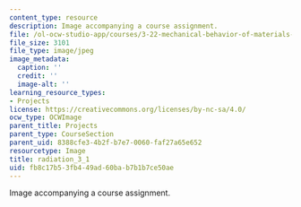 ```yaml
---
content_type: resource
description: Image accompanying a course assignment.
file: /ol-ocw-studio-app/courses/3-22-mechanical-behavior-of-materials-spring-2008/fb8c17b53fb449ad60bab7b1b7ce50ae_radiation_3_1.jpg
file_size: 3101
file_type: image/jpeg
image_metadata:
  caption: ''
  credit: ''
  image-alt: ''
learning_resource_types:
- Projects
license: https://creativecommons.org/licenses/by-nc-sa/4.0/
ocw_type: OCWImage
parent_title: Projects
parent_type: CourseSection
parent_uid: 8388cfe3-4b2f-b7e7-0060-faf27a65e652
resourcetype: Image
title: radiation_3_1
uid: fb8c17b5-3fb4-49ad-60ba-b7b1b7ce50ae
---
```

Image accompanying a course assignment.
